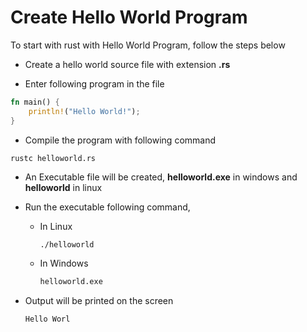 # Create Hello World Program

To start with rust with Hello World Program, follow the steps below

* Create a hello world source file with extension **.rs**

* Enter following program in the file

```rust
fn main() {
    println!("Hello World!");
}
```

* Compile the program with following command

```
rustc helloworld.rs
```

* An Executable file will be created, **helloworld.exe** in windows and **helloworld** in linux

* Run the executable following command,

  * In Linux

    ```bash
    ./helloworld
    ```

  * In Windows

    ```cmd
    helloworld.exe
    ```

* Output will be printed on the screen

  ```text
  Hello Worl
  ```



